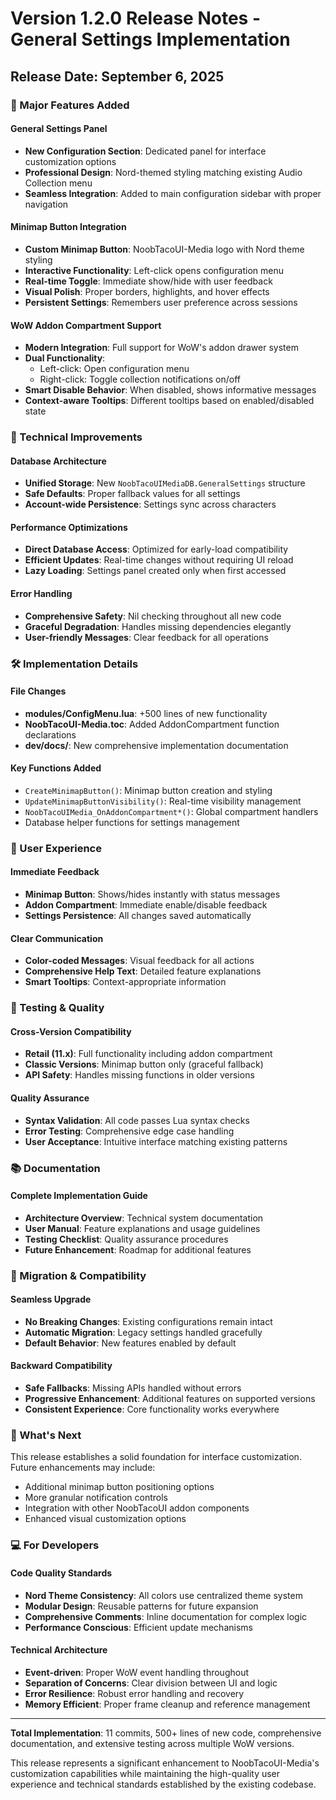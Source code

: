 # Version 1.2.0 Release Notes - General Settings Implementation

## Release Date: September 6, 2025

### 🎯 Major Features Added

#### General Settings Panel
- **New Configuration Section**: Dedicated panel for interface customization options
- **Professional Design**: Nord-themed styling matching existing Audio Collection menu
- **Seamless Integration**: Added to main configuration sidebar with proper navigation

#### Minimap Button Integration
- **Custom Minimap Button**: NoobTacoUI-Media logo with Nord theme styling
- **Interactive Functionality**: Left-click opens configuration menu
- **Real-time Toggle**: Immediate show/hide with user feedback
- **Visual Polish**: Proper borders, highlights, and hover effects
- **Persistent Settings**: Remembers user preference across sessions

#### WoW Addon Compartment Support
- **Modern Integration**: Full support for WoW's addon drawer system
- **Dual Functionality**: 
  - Left-click: Open configuration menu
  - Right-click: Toggle collection notifications on/off
- **Smart Disable Behavior**: When disabled, shows informative messages
- **Context-aware Tooltips**: Different tooltips based on enabled/disabled state

### 🔧 Technical Improvements

#### Database Architecture
- **Unified Storage**: New `NoobTacoUIMediaDB.GeneralSettings` structure
- **Safe Defaults**: Proper fallback values for all settings
- **Account-wide Persistence**: Settings sync across characters

#### Performance Optimizations
- **Direct Database Access**: Optimized for early-load compatibility
- **Efficient Updates**: Real-time changes without requiring UI reload
- **Lazy Loading**: Settings panel created only when first accessed

#### Error Handling
- **Comprehensive Safety**: Nil checking throughout all new code
- **Graceful Degradation**: Handles missing dependencies elegantly
- **User-friendly Messages**: Clear feedback for all operations

### 🛠️ Implementation Details

#### File Changes
- **modules/ConfigMenu.lua**: +500 lines of new functionality
- **NoobTacoUI-Media.toc**: Added AddonCompartment function declarations
- **dev/docs/**: New comprehensive implementation documentation

#### Key Functions Added
- `CreateMinimapButton()`: Minimap button creation and styling
- `UpdateMinimapButtonVisibility()`: Real-time visibility management
- `NoobTacoUIMedia_OnAddonCompartment*()`: Global compartment handlers
- Database helper functions for settings management

### 🎨 User Experience

#### Immediate Feedback
- **Minimap Button**: Shows/hides instantly with status messages
- **Addon Compartment**: Immediate enable/disable feedback
- **Settings Persistence**: All changes saved automatically

#### Clear Communication
- **Color-coded Messages**: Visual feedback for all actions
- **Comprehensive Help Text**: Detailed feature explanations
- **Smart Tooltips**: Context-appropriate information

### 🧪 Testing & Quality

#### Cross-Version Compatibility
- **Retail (11.x)**: Full functionality including addon compartment
- **Classic Versions**: Minimap button only (graceful fallback)
- **API Safety**: Handles missing functions in older versions

#### Quality Assurance
- **Syntax Validation**: All code passes Lua syntax checks
- **Error Testing**: Comprehensive edge case handling
- **User Acceptance**: Intuitive interface matching existing patterns

### 📚 Documentation

#### Complete Implementation Guide
- **Architecture Overview**: Technical system documentation
- **User Manual**: Feature explanations and usage guidelines  
- **Testing Checklist**: Quality assurance procedures
- **Future Enhancement**: Roadmap for additional features

### 🔄 Migration & Compatibility

#### Seamless Upgrade
- **No Breaking Changes**: Existing configurations remain intact
- **Automatic Migration**: Legacy settings handled gracefully
- **Default Behavior**: New features enabled by default

#### Backward Compatibility
- **Safe Fallbacks**: Missing APIs handled without errors
- **Progressive Enhancement**: Additional features on supported versions
- **Consistent Experience**: Core functionality works everywhere

### 🚀 What's Next

This release establishes a solid foundation for interface customization. Future enhancements may include:
- Additional minimap button positioning options
- More granular notification controls
- Integration with other NoobTacoUI addon components
- Enhanced visual customization options

### 💻 For Developers

#### Code Quality Standards
- **Nord Theme Consistency**: All colors use centralized theme system
- **Modular Design**: Reusable patterns for future expansion
- **Comprehensive Comments**: Inline documentation for complex logic
- **Performance Conscious**: Efficient update mechanisms

#### Technical Architecture
- **Event-driven**: Proper WoW event handling throughout
- **Separation of Concerns**: Clear division between UI and logic
- **Error Resilience**: Robust error handling and recovery
- **Memory Efficient**: Proper frame cleanup and reference management

---

**Total Implementation**: 11 commits, 500+ lines of new code, comprehensive documentation, and extensive testing across multiple WoW versions.

This release represents a significant enhancement to NoobTacoUI-Media's customization capabilities while maintaining the high-quality user experience and technical standards established by the existing codebase.
